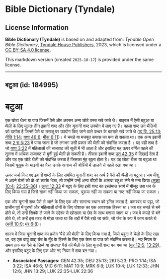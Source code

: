 # Bible Dictionary (Tyndale)

## License Information

**Bible Dictionary (Tyndale)** is based on and adapted from: _Tyndale Open Bible Dictionary_, [Tyndale House Publishers](https://tyndaleopenresources.com/), 2023, which is licensed under a [CC BY-SA 4.0 license](https://creativecommons.org/licenses/by-sa/4.0/legalcode.en).

This markdown version (created `2025-10-17`) is provided under the same license.



--------------------------------

## बटुआ (id: 184995)

बटुआ
====

एक छोटा थैला या पात्र जिसमें पैसे और अक्सर अन्य छोटे वस्त्र रखे जाते थे। बाइबल में ऐसी बटुआ या थैली के लिए मूलतः तीन इब्रानी शब्द और तीन यूनानी शब्द उपयोग में लाए गए हैं। पहला शब्द उन थैलियों को दर्शाता है जिनमें पैसे या तराजू पर उपयोग किए जाने वाले पत्थर के बटखरे रखे जाते थे ([व्य.वि. 25:13](https://ref.ly/Deut25:13); [नीति 1:14](https://ref.ly/Prov1:14); [यशा 46:6](https://ref.ly/Isa46:6); [मीक 6:11](https://ref.ly/Mic6:11))। ये चमड़े या मजबूत कपास का बना हो सकता था। एक अन्य इब्रानी शब्द [2 रा 5:23](https://ref.ly/2Kgs5:23) में पाया जाता है जो लगभग उसी प्रकार की थैली को संदर्भित करता है । यह वही शब्द है जो [यशा 3:22](https://ref.ly/Isa3:22) में महिलाओं की सजावट की सूची में भी आता है और इसलिए यह ऊपर वर्णित पहले की तुलना में अधिक सजावट से बुनी हुई थैली हो सकती है। तीसरा इब्रानी शब्द [उत 42:35](https://ref.ly/Gen42:35) में दिखाई देता है और यह एक छोटे थैली को संदर्भित करता है जिसका मुंह खुला होता है। यह वह छोटा थैला या बटुआ था जिसमें यूसुफ के भाइयों का पैसा उनके अनाज की बोरियों में डालने से पहले रखा गया था।

ऊपर चर्चा किए गए इब्रानी शब्दों के लिए संबंधित यूनानी शब्द का अर्थ है पैसे की थैली या बटुआ। जब यीशु ने अपने चेलों को दो\-दो करके भेजा, तो उन्होंने उन्हें अन्य चीज़ों के अलावा बटुआ लेने से मना किया ([लूका 10:4](https://ref.ly/Luke10:4); [22:35–36](https://ref.ly/Luke22:35-Luke22:36))। [लूका 12:33](https://ref.ly/Luke12:33) में बटुए के लिए इसी शब्द का इस्तेमाल स्वर्ग में मौजूद उस धन के लिए किया गया है जिसे खत्म नहीं किया जा सकता, चुराया नहीं जा सकता या नष्ट नहीं किया जा सकता।

एक और यूनानी शब्द पैसे ले जाने के लिए एक और सामान्य स्थान को इंगित करता है, कमरबंद या पट्टा, जो प्राचीन पूर्व में पुरुषों और महिलाओं दोनों के लिए पोशाक का एक आवश्यक हिस्सा था। जब यह चमड़े से बने होते थे, तो उन्हें सिक्के ले जाने के उद्देश्य से खोखला या छेद के साथ बनाया जाता था। जब वे कपड़े से बने होते थे, तो उन्हें इस तरह से मोड़ा जाता था कि तहों में पैसे रखे जा सकें, जो जेब के रूप में काम करते थे ([मत्ती 10:9](https://ref.ly/Matt10:9); [मर 6:8](https://ref.ly/Mark6:8))।

शास्त्र में जिस यूनानी शब्द का प्रयोग 'पैसे की थैली' के लिए किया गया है, जिसे यहूदा ने चेलों के लिए रखा था, वह एक वायु वाद्य यंत्र के मुँह के हिस्से के लिए एक केस या पात्र को संदर्भित करता है। नए नियम के समय तक यह पैसे के डिब्बे या संभवतः पैसे की थैली के लिए यूनानी शब्द बन गया था ([यूह 12:6](https://ref.ly/John12:6); [13:29](https://ref.ly/John13:29)), और इसलिए बटुए के लिए एक और नए नियम में शब्द बन गया।

* **Associated Passages:** GEN 42:35; DEU 25:13; 2KI 5:23; PRO 1:14; ISA 3:22; ISA 46:6; MIC 6:11; MAT 10:9; MRK 6:8; LUK 10:4; LUK 12:33; JHN 12:6; JHN 13:29; LUK 22:35–LUK 22:36

